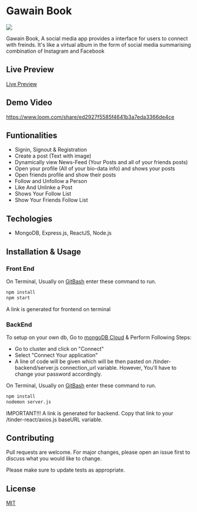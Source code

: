 # Gawain Book
![](https://img.shields.io/github/last-commit/rafeyshah/GawainBook-SocialMediaApp-Mern) 

Gawain Book, A social media app provides a interface for users to connect with freinds. It's like a virtual album in the form of social media summarising combination of Instagram and Facebook

## Live Preview
[Live Preview](https://gawain-book-frontend.vercel.app/)

## Demo Video
https://www.loom.com/share/ed2927f5585f4641b3a7eda3366de4ce

## Funtionalities
- Signin, Signout & Registration
- Create a post (Text with image)
- Dynamically view News-Feed (Your Posts and all of your friends posts)
- Open your profile (All of your bio-data info) and shows your posts
- Open friends profile and show their posts
- Follow and Unfollow a Person
- Like And Unlinke a Post
- Shows Your Follow List
- Show Your Friends Follow List

## Techologies
- MongoDB, Express.js, ReactJS, Node.js

## Installation & Usage
### Front End
On Terminal, Usually on [GitBash](https://git-scm.com/downloads) enter these command to run.

```bash
npm install
npm start
```
A link is generated for frontend on terminal

### BackEnd

To setup on your own db, Go to [mongoDB Cloud](https://cloud.mongodb.com/) & Perform Following Steps:

- Go to cluster and click on "Connect"
- Select "Connect Your application"
- A line of code will be given which will be then pasted on /tinder-backend/server.js connection_url variable. However, You'll have to change your password accordingly.

On Terminal, Usually on [GitBash](https://git-scm.com/downloads) enter these command to run.

```bash
npm install
nodemon server.js
```
IMPORTANT!!! A link is generated for backend. Copy that link to your /tinder-react/axios.js  baseURL variable.

## Contributing
Pull requests are welcome. For major changes, please open an issue first to discuss what you would like to change.

Please make sure to update tests as appropriate.

## License
[MIT](https://choosealicense.com/licenses/mit/)
